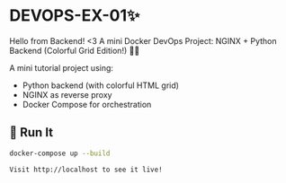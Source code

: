 # DEVOPS-EX-01✨
Hello from Backend! &lt;3 A mini Docker DevOps Project: NGINX + Python Backend (Colorful Grid Edition!) 🎨🐳


A mini tutorial project using:
- Python backend (with colorful HTML grid)
- NGINX as reverse proxy
- Docker Compose for orchestration

## 🔧 Run It

```bash
docker-compose up --build

Visit http://localhost to see it live!

